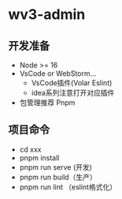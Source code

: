 # wv3-admin

## 开发准备
- Node >= 16
- VsCode or WebStorm...
  - VsCode插件(Volar Eslint)
  - idea系列注意打开对应插件
- 包管理推荐 Pnpm

## 项目命令
- cd xxx
- pnpm install
- pnpm run serve (开发)
- pnpm run build（生产）
- pnpm run lint （eslint格式化）

